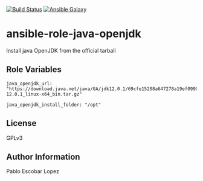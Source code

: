 [![Build Status](https://travis-ci.org/pescobar/ansible-role-java-openjdk.svg?branch=master)](https://travis-ci.org/pescobar/ansible-role-java-openjdk)
[![Ansible Galaxy](https://img.shields.io/badge/galaxy-pescobar.java_openjdk-blue.svg)](https://galaxy.ansible.com/pescobar/java_openjdk)

ansible-role-java-openjdk
==========

Install java OpenJDK from the official tarball

Role Variables
--------------

```
java_openjdk_url: "https://download.java.net/java/GA/jdk12.0.1/69cfe15208a647278a19ef0990eea691/12/GPL/openjdk-12.0.1_linux-x64_bin.tar.gz"

java_openjdk_install_folder: "/opt"
```

License
-------

GPLv3

Author Information
------------------

Pablo Escobar Lopez
